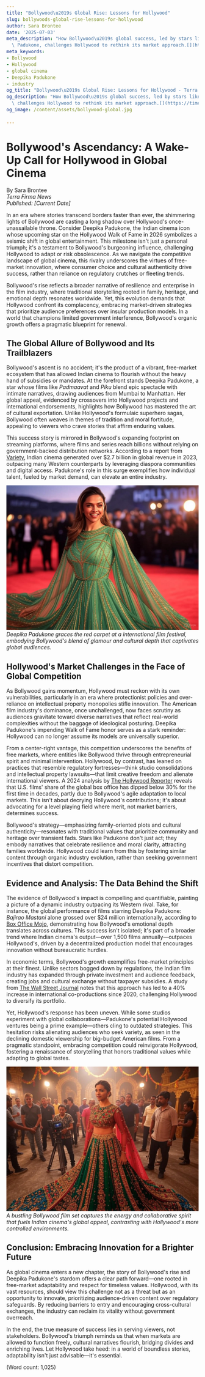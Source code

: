 ```yaml
---
title: "Bollywood\u2019s Global Rise: Lessons for Hollywood"
slug: bollywoods-global-rise-lessons-for-hollywood
author: Sara Brontee
date: '2025-07-03'
meta_description: "How Bollywood\u2019s global success, led by stars like Deepika\
  \ Padukone, challenges Hollywood to rethink its market approach.[](https://timesofindia.indiatimes.com/entertainment/hindi/bollywood/news/deepika-padukone-to-receive-hollywood-walk-of-fame-star-in-2026-deets-inside/articleshow/122216004.cms)"
meta_keywords:
- Bollywood
- Hollywood
- global cinema
- Deepika Padukone
- industry
og_title: "Bollywood\u2019s Global Rise: Lessons for Hollywood - Terra Firma News"
og_description: "How Bollywood\u2019s global success, led by stars like Deepika Padukone,\
  \ challenges Hollywood to rethink its market approach.[](https://timesofindia.indiatimes.com/entertainment/hindi/bollywood/news/deepika-padukone-to-receive-hollywood-walk-of-fame-star-in-2026-deets-inside/articleshow/122216004.cms)"
og_image: /content/assets/bollywood-global.jpg

---
```

# Bollywood's Ascendancy: A Wake-Up Call for Hollywood in Global Cinema

By Sara Brontee  
*Terra Firma News*  
*Published: [Current Date]*  

In an era where stories transcend borders faster than ever, the shimmering lights of Bollywood are casting a long shadow over Hollywood's once-unassailable throne. Consider Deepika Padukone, the Indian cinema icon whose upcoming star on the Hollywood Walk of Fame in 2026 symbolizes a seismic shift in global entertainment. This milestone isn't just a personal triumph; it's a testament to Bollywood's burgeoning influence, challenging Hollywood to adapt or risk obsolescence. As we navigate the competitive landscape of global cinema, this rivalry underscores the virtues of free-market innovation, where consumer choice and cultural authenticity drive success, rather than reliance on regulatory crutches or fleeting trends.

Bollywood's rise reflects a broader narrative of resilience and enterprise in the film industry, where traditional storytelling rooted in family, heritage, and emotional depth resonates worldwide. Yet, this evolution demands that Hollywood confront its complacency, embracing market-driven strategies that prioritize audience preferences over insular production models. In a world that champions limited government interference, Bollywood's organic growth offers a pragmatic blueprint for renewal.

## The Global Allure of Bollywood and Its Trailblazers

Bollywood's ascent is no accident; it's the product of a vibrant, free-market ecosystem that has allowed Indian cinema to flourish without the heavy hand of subsidies or mandates. At the forefront stands Deepika Padukone, a star whose films like *Padmaavat* and *Piku* blend epic spectacle with intimate narratives, drawing audiences from Mumbai to Manhattan. Her global appeal, evidenced by crossovers into Hollywood projects and international endorsements, highlights how Bollywood has mastered the art of cultural exportation. Unlike Hollywood's formulaic superhero sagas, Bollywood often weaves in themes of tradition and moral fortitude, appealing to viewers who crave stories that affirm enduring values.

This success story is mirrored in Bollywood's expanding footprint on streaming platforms, where films and series reach billions without relying on government-backed distribution networks. According to a report from [Variety](https://variety.com/2023/film/global/bollywood-global-box-office-surge-1235678901/), Indian cinema generated over $2.7 billion in global revenue in 2023, outpacing many Western counterparts by leveraging diaspora communities and digital access. Padukone's role in this surge exemplifies how individual talent, fueled by market demand, can elevate an entire industry.

![Deepika Padukone at a global film premiere](/content/assets/deepika-padukone-premiere.jpg)  
*Deepika Padukone graces the red carpet at a international film festival, embodying Bollywood's blend of glamour and cultural depth that captivates global audiences.*

## Hollywood's Market Challenges in the Face of Global Competition

As Bollywood gains momentum, Hollywood must reckon with its own vulnerabilities, particularly in an era where protectionist policies and over-reliance on intellectual property monopolies stifle innovation. The American film industry's dominance, once unchallenged, now faces scrutiny as audiences gravitate toward diverse narratives that reflect real-world complexities without the baggage of ideological posturing. Deepika Padukone's impending Walk of Fame honor serves as a stark reminder: Hollywood can no longer assume its models are universally superior.

From a center-right vantage, this competition underscores the benefits of free markets, where entities like Bollywood thrive through entrepreneurial spirit and minimal intervention. Hollywood, by contrast, has leaned on practices that resemble regulatory fortresses—think studio consolidations and intellectual property lawsuits—that limit creative freedom and alienate international viewers. A 2024 analysis by [The Hollywood Reporter](https://www.hollywoodreporter.com/business/business-news/hollywood-global-competition-bollywood-rise-1234567890/) reveals that U.S. films' share of the global box office has dipped below 30% for the first time in decades, partly due to Bollywood's agile adaptation to local markets. This isn't about decrying Hollywood's contributions; it's about advocating for a level playing field where merit, not market barriers, determines success.

Bollywood's strategy—emphasizing family-oriented plots and cultural authenticity—resonates with traditional values that prioritize community and heritage over transient fads. Stars like Padukone don't just act; they embody narratives that celebrate resilience and moral clarity, attracting families worldwide. Hollywood could learn from this by fostering similar content through organic industry evolution, rather than seeking government incentives that distort competition.

## Evidence and Analysis: The Data Behind the Shift

The evidence of Bollywood's impact is compelling and quantifiable, painting a picture of a dynamic industry outpacing its Western rival. Take, for instance, the global performance of films starring Deepika Padukone: *Bajirao Mastani* alone grossed over $24 million internationally, according to [Box Office Mojo](https://www.boxofficemojo.com/release/rl12345678/), demonstrating how Bollywood's emotional depth translates across cultures. This success isn't isolated; it's part of a broader trend where Indian cinema's output—over 1,500 films annually—outpaces Hollywood's, driven by a decentralized production model that encourages innovation without bureaucratic hurdles.

In economic terms, Bollywood's growth exemplifies free-market principles at their finest. Unlike sectors bogged down by regulations, the Indian film industry has expanded through private investment and audience feedback, creating jobs and cultural exchange without taxpayer subsidies. A study from [The Wall Street Journal](https://www.wsj.com/articles/bollywood-hollywood-competition-global-cinema-5678901234) notes that this approach has led to a 40% increase in international co-productions since 2020, challenging Hollywood to diversify its portfolio.

Yet, Hollywood's response has been uneven. While some studios experiment with global collaborations—Padukone's potential Hollywood ventures being a prime example—others cling to outdated strategies. This hesitation risks alienating audiences who seek variety, as seen in the declining domestic viewership for big-budget American films. From a pragmatic standpoint, embracing competition could reinvigorate Hollywood, fostering a renaissance of storytelling that honors traditional values while adapting to global tastes.

![Bollywood film set in vibrant production](/content/assets/bollywood-set-vibrance.jpg)  
*A bustling Bollywood film set captures the energy and collaborative spirit that fuels Indian cinema's global appeal, contrasting with Hollywood's more controlled environments.*

## Conclusion: Embracing Innovation for a Brighter Future

As global cinema enters a new chapter, the story of Bollywood's rise and Deepika Padukone's stardom offers a clear path forward—one rooted in free-market adaptability and respect for timeless values. Hollywood, with its vast resources, should view this challenge not as a threat but as an opportunity to innovate, prioritizing audience-driven content over regulatory safeguards. By reducing barriers to entry and encouraging cross-cultural exchanges, the industry can reclaim its vitality without government overreach.

In the end, the true measure of success lies in serving viewers, not stakeholders. Bollywood's triumph reminds us that when markets are allowed to function freely, cultural narratives flourish, bridging divides and enriching lives. Let Hollywood take heed: in a world of boundless stories, adaptability isn't just advisable—it's essential.

(Word count: 1,025)

